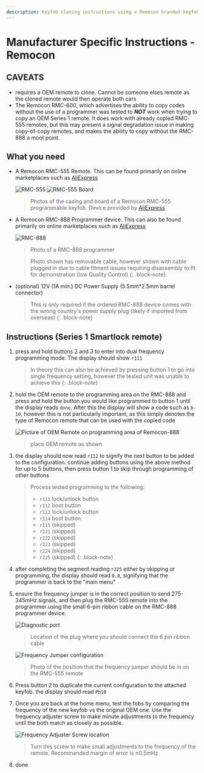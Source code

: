 ```yaml
---
description: Keyfob cloning instructions using a Remocon branded keyfob and programmer (Smartlock only)
---
```


# Manufacturer Specific Instructions - Remocon

## CAVEATS
- requires a OEM remote to clone. Cannot be someone elses remote as the cloned remote would then operate both cars
- The Remocon RMC-600, which advertises the ability to copy codes without the use of a programmer was tested to ***NOT*** work when trying to copy an OEM Series 1 remote. It does work with already copied RMC-555 remotes, but this may present a signal degradation issue in making copy-of-copy remotes, and makes the ability to copy without the RMC-888 a moot point.

## What you need
- A Remocon RMC-555 Remote. This can be found primarily on online marketplaces such as [AliExpress](../../../Credits.md#sources)

    ![RMC-555](./remocon-555-exterior.jpg)
    ![RMC-555 Board](./remocon-555-interior.jpg)

    > Photos of the casing and board of a Remocon RMC-555 programmable keyfob. Device provided by [AliExpress](../../../Credits.md#sources)

- A Remocon RMC-888 Programmer device. This can also be found primarily on online marketplaces such as [AliExpress](../../../Credits.md#sources)

    ![RMC-888](./remocon-888.jpg)

    > Photo of a RMC-888 programmer

    > Photo shown has removable cable, however shown with cable plugged in due to cable fitment issues requiring disassembly to fit for demonstration (low Quality Control)
    {: .block-note}

- (optional) 12V (1A min.) DC Power Supply (5.5mm*2.5mm barrel connector)

    > This is only required if the ordered RMC-888 device comes with the wrong country's power supply plug (likely if imported from overseas)
    {: .block-note}

## Instructions (Series 1 Smartlock remote)

1. press and hold buttons 2 and 3 to enter into dual frequency programming mode. The display should show `r111`

    > In theory this can also be achieved by pressing button 1 to go into single frequency setting, however the tested unit was unable to achieve this
    {: .block-note}

1. hold the OEM remote to the programming area on the RMC-888 and press and hold the button you would like programmed to button 1 until the display reads `done`. After this the display will show a code such as `b-10`, however this is not particularly important, as this simply denotes the type of Remocon remote that can be used with the copied code

    ![Picture of OEM Remote on programming area of Remocon-888](./oem-remote-on-remocon.jpg)

    > place OEM remote as shown

1. the display should now read `r112` to signify the next button to be added to the configuration. continue adding buttons using the above method for up to 5 buttons, then press button 1 to skip through programming of other buttons

    > Process tested programming to the following:
    > - `r111` lock/unlock button
    > - `r112` boot button
    > - `r113` lock/unlock button
    > - `r114` boot button
    > - `r115` (skipped)
    > - `r221` (skipped)
    > - `r222` (skipped)
    > - `r223` (skipped)
    > - `r224` (skipped)
    > - `r225` (skipped)
    {: .block-note}

1. after completing the segment reading `r225` either by skipping or programming, the display should read `0.0`, signifying that the programmer is back to the "main menu"
1. ensure the frequency jumper is in the correct position to send 275-345mHz signals, and then plug the RMC-555 remote into the programmer using the small 6-pin ribbon cable on the RMC-888 programmer device.

    ![Diagnostic port](./remocon-diagnostic-port.jpg)

    > Location of the plug where you should connect the 6 pin ribbon cable

    ![Frequency Jumper configuration](./remocon-555-jumpers.jpg)

    > Photo of the position that the frequency jumper should be in on the RMC-555 remote

1. Press button 2 to duplicate the current configuration to the attached keyfob. the display should read `Pb10`
1. Once you are back at the home menu, test the fobs by comparing the frequency of the new keyfob vs the original OEM one. Use the frequency adjuster screw to make minute adjustments to the frequency until the both match as closely as possible.

    ![Frequency Adjuster Screw location](./remocon-frequency-adjuster.jpg)

    > Turn this screw to make small adjustments to the frequency of the remote. Recommended margin of error is ±0.5mHz

1. done
